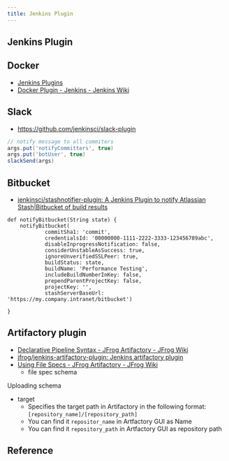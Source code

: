 ```yaml
---
title: Jenkins Plugin
---
```


## Jenkins Plugin

## Docker
- [Jenkins Plugins](https://plugins.jenkins.io/docker-plugin)
- [Docker Plugin \- Jenkins \- Jenkins Wiki](https://wiki.jenkins.io/display/JENKINS/Docker+Plugin)


## Slack
- https://github.com/jenkinsci/slack-plugin

```groovy
// notify message to all commiters
args.put('notifyCommitters', true)
args.put('botUser', true)
slackSend(args)
```

## Bitbucket
- [jenkinsci/stashnotifier\-plugin: A Jenkins Plugin to notify Atlassian Stash\|Bitbucket of build results](https://github.com/jenkinsci/stashnotifier-plugin)

```
def notifyBitbucket(String state) {
    notifyBitbucket(
            commitSha1: 'commit',
            credentialsId: '00000000-1111-2222-3333-123456789abc',
            disableInprogressNotification: false,
            considerUnstableAsSuccess: true,
            ignoreUnverifiedSSLPeer: true,
            buildStatus: state,
            buildName: 'Performance Testing',
            includeBuildNumberInKey: false,
            prependParentProjectKey: false,
            projectKey: '',
            stashServerBaseUrl: 'https://my.company.intranet/bitbucket')

}
```

## Artifactory plugin
- [Declarative Pipeline Syntax \- JFrog Artifactory \- JFrog Wiki](https://www.jfrog.com/confluence/display/RTF/Declarative+Pipeline+Syntax)
- [jfrog/jenkins\-artifactory\-plugin: Jenkins artifactory plugin](https://github.com/jfrog/jenkins-artifactory-plugin)
- [Using File Specs \- JFrog Artifactory \- JFrog Wiki](https://www.jfrog.com/confluence/display/RTF/Using+File+Specs)
    - file  spec  schema

Uploading schema

- target
    - Specifies the target path in Artifactory in the following format: `[repository_name]/[repository_path]`
    - You can find it `repositor_name` in Artfactory GUI as Name
    - You can find it `repository_path` in Artfactory GUI as repository path

## Reference
